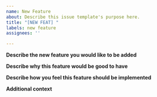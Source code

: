 ```yaml
---
name: New Feature
about: Describe this issue template's purpose here.
title: "[NEW FEAT] "
labels: new feature
assignees: ''

---
```


**Describe the new feature you would like to be added**

**Describe why this feature would be good to have**

**Describe how you feel this feature should be implemented**

**Additional context**
